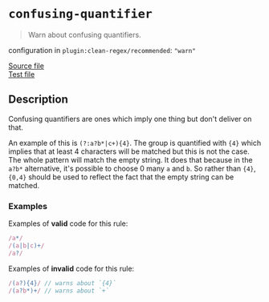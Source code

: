 # `confusing-quantifier`

> Warn about confusing quantifiers.

configuration in `plugin:clean-regex/recommended`: `"warn"`

<!-- prettier-ignore -->
[Source file](https://github.com/RunDevelopment/eslint-plugin-clean-regex/blob/master/lib/rules/confusing-quantifier.ts) <br> [Test file](https://github.com/RunDevelopment/eslint-plugin-clean-regex/blob/master/tests/lib/rules/confusing-quantifier.ts)

## Description

Confusing quantifiers are ones which imply one thing but don't deliver on that.

An example of this is `(?:a?b*|c+){4}`. The group is quantified with `{4}` which
implies that at least 4 characters will be matched but this is not the case. The
whole pattern will match the empty string. It does that because in the `a?b*`
alternative, it's possible to choose 0 many `a` and `b`. So rather than `{4}`,
`{0,4}` should be used to reflect the fact that the empty string can be matched.

### Examples

Examples of **valid** code for this rule:

<!-- prettier-ignore -->
```js
/a*/
/(a|b|c)+/
/a?/
```

Examples of **invalid** code for this rule:

<!-- prettier-ignore -->
```js
/(a?){4}/ // warns about `{4}`
/(a?b*)+/ // warns about `+`
```
